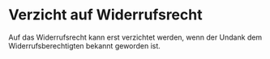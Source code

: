 # Verzicht auf Widerrufsrecht

Auf das Widerrufsrecht kann erst verzichtet werden, wenn der Undank dem Widerrufsberechtigten bekannt geworden ist.